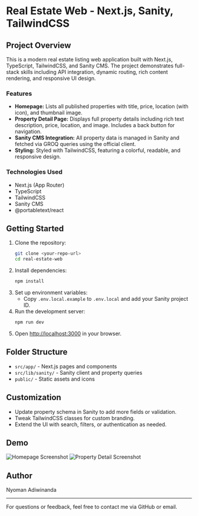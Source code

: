 # Real Estate Web - Next.js, Sanity, TailwindCSS

## Project Overview

This is a modern real estate listing web application built with Next.js, TypeScript, TailwindCSS, and Sanity CMS. The project demonstrates full-stack skills including API integration, dynamic routing, rich content rendering, and responsive UI design.

### Features

- **Homepage:** Lists all published properties with title, price, location (with icon), and thumbnail image.
- **Property Detail Page:** Displays full property details including rich text description, price, location, and image. Includes a back button for navigation.
- **Sanity CMS Integration:** All property data is managed in Sanity and fetched via GROQ queries using the official client.
- **Styling:** Styled with TailwindCSS, featuring a colorful, readable, and responsive design.

### Technologies Used

- Next.js (App Router)
- TypeScript
- TailwindCSS
- Sanity CMS
- @portabletext/react

## Getting Started

1. Clone the repository:
   ```bash
   git clone <your-repo-url>
   cd real-estate-web
   ```
2. Install dependencies:
   ```bash
   npm install
   ```
3. Set up environment variables:
   - Copy `.env.local.example` to `.env.local` and add your Sanity project ID.
4. Run the development server:
   ```bash
   npm run dev
   ```
5. Open [http://localhost:3000](http://localhost:3000) in your browser.

## Folder Structure

- `src/app/` - Next.js pages and components
- `src/lib/sanity/` - Sanity client and property queries
- `public/` - Static assets and icons

## Customization

- Update property schema in Sanity to add more fields or validation.
- Tweak TailwindCSS classes for custom branding.
- Extend the UI with search, filters, or authentication as needed.

## Demo

![Homepage Screenshot](public/demo-homepage.png)
![Property Detail Screenshot](public/demo-detail.png)

## Author

Nyoman Adiwinanda

---

For questions or feedback, feel free to contact me via GitHub or email.
